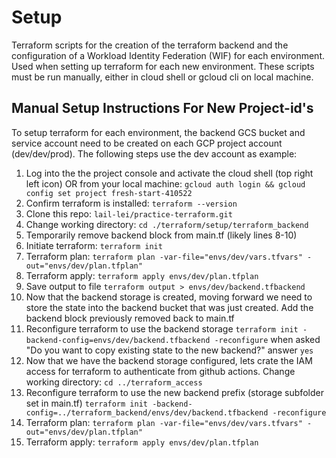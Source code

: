 # Setup 

Terraform scripts for the creation of the terraform backend and the configuration of a Workload Identity Federation (WIF) for each environment. Used when setting up terraform for each new environment.  These scripts must be run manually, either in cloud shell or gcloud cli on local machine. 

## Manual Setup Instructions For New Project-id's

To setup terraform for each environment, the backend GCS bucket and service account need to be created on each GCP project account (dev/dev/prod). The following steps use the dev account as example:

1. Log into the the project console and activate the cloud shell (top right left icon) OR from your local machine: `gcloud auth login && gcloud config set project fresh-start-410522`
2. Confirm terraform is installed: `terraform --version`
3. Clone this repo: `lail-lei/practice-terraform.git`
4. Change working directory: `cd ./terraform/setup/terraform_backend`
5. Temporarily remove backend block from main.tf (likely lines 8-10)
6. Initiate terraform: `terraform init`
7. Terraform plan: `terraform plan -var-file="envs/dev/vars.tfvars" -out="envs/dev/plan.tfplan"`
8. Terraform apply: `terraform apply envs/dev/plan.tfplan`
9. Save output to file `terraform output > envs/dev/backend.tfbackend`
10. Now that the backend storage is created, moving forward we need to store the state into the backend bucket that was just created. Add the backend block previously removed back to main.tf 
11. Reconfigure terraform to use the backend storage `terraform init -backend-config=envs/dev/backend.tfbackend -reconfigure` when asked "Do you want to copy existing state to the new backend?" answer `yes`
12. Now that we have the backend storage configured, lets crate the IAM access for terraform to authenticate from github actions. Change working directory: `cd ../terraform_access`
13. Reconfigure terraform to use the new backend prefix (storage subfolder set in main.tf) `terraform init -backend-config=../terraform_backend/envs/dev/backend.tfbackend -reconfigure`
14. Terraform plan: `terraform plan -var-file="envs/dev/vars.tfvars" -out="envs/dev/plan.tfplan"`
15. Terraform apply: `terraform apply envs/dev/plan.tfplan`